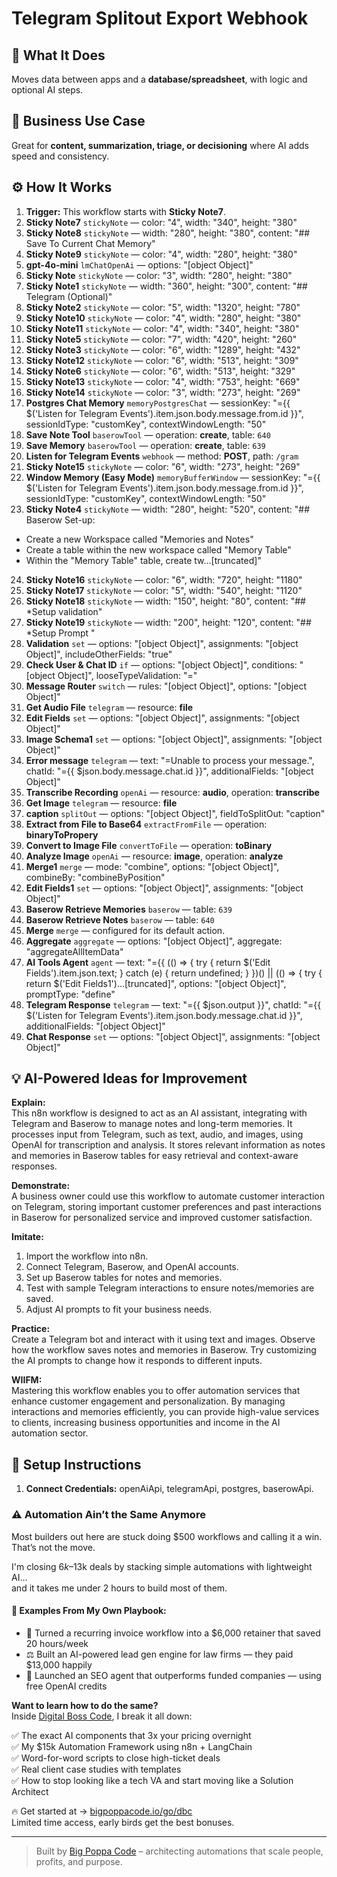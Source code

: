 # Telegram Splitout Export Webhook
## 🚀 What It Does
Moves data between apps and a **database/spreadsheet**, with logic and optional AI steps.

## 💼 Business Use Case
Great for **content, summarization, triage, or decisioning** where AI adds speed and consistency.

## ⚙️ How It Works
1. **Trigger:** This workflow starts with **Sticky Note7**.
2. **Sticky Note7** `stickyNote` — color: "4", width: "340", height: "380"
3. **Sticky Note8** `stickyNote` — width: "280", height: "380", content: "## Save To Current Chat Memory"
4. **Sticky Note9** `stickyNote` — color: "4", width: "280", height: "380"
5. **gpt-4o-mini** `lmChatOpenAi` — options: "[object Object]"
6. **Sticky Note** `stickyNote` — color: "3", width: "280", height: "380"
7. **Sticky Note1** `stickyNote` — width: "360", height: "300", content: "## Telegram 
(Optional)"
8. **Sticky Note2** `stickyNote` — color: "5", width: "1320", height: "780"
9. **Sticky Note10** `stickyNote` — color: "4", width: "280", height: "380"
10. **Sticky Note11** `stickyNote` — color: "4", width: "340", height: "380"
11. **Sticky Note5** `stickyNote` — color: "7", width: "420", height: "260"
12. **Sticky Note3** `stickyNote` — color: "6", width: "1289", height: "432"
13. **Sticky Note12** `stickyNote` — color: "6", width: "513", height: "309"
14. **Sticky Note6** `stickyNote` — color: "6", width: "513", height: "329"
15. **Sticky Note13** `stickyNote` — color: "4", width: "753", height: "669"
16. **Sticky Note14** `stickyNote` — color: "3", width: "273", height: "269"
17. **Postgres Chat Memory** `memoryPostgresChat` — sessionKey: "={{ $('Listen for Telegram Events').item.json.body.message.from.id }}", sessionIdType: "customKey", contextWindowLength: "50"
18. **Save Note Tool** `baserowTool` — operation: **create**, table: `640`
19. **Save Memory** `baserowTool` — operation: **create**, table: `639`
20. **Listen for Telegram Events** `webhook` — method: **POST**, path: `/gram`
21. **Sticky Note15** `stickyNote` — color: "6", width: "273", height: "269"
22. **Window Memory (Easy Mode)** `memoryBufferWindow` — sessionKey: "={{ $('Listen for Telegram Events').item.json.body.message.from.id }}", sessionIdType: "customKey", contextWindowLength: "50"
23. **Sticky Note4** `stickyNote` — width: "280", height: "520", content: "## Baserow Set-up:
- Create a new Workspace called "Memories and Notes"
- Create a table within the new workspace called "Memory Table"
- Within the "Memory Table" table, create tw…[truncated]"
24. **Sticky Note16** `stickyNote` — color: "6", width: "720", height: "1180"
25. **Sticky Note17** `stickyNote` — color: "5", width: "540", height: "1120"
26. **Sticky Note18** `stickyNote` — width: "150", height: "80", content: "## *Setup validation"
27. **Sticky Note19** `stickyNote` — width: "200", height: "120", content: "## *Setup Prompt
"
28. **Validation** `set` — options: "[object Object]", assignments: "[object Object]", includeOtherFields: "true"
29. **Check User & Chat ID** `if` — options: "[object Object]", conditions: "[object Object]", looseTypeValidation: "="
30. **Message Router** `switch` — rules: "[object Object]", options: "[object Object]"
31. **Get Audio File** `telegram` — resource: **file**
32. **Edit Fields** `set` — options: "[object Object]", assignments: "[object Object]"
33. **Image Schema1** `set` — options: "[object Object]", assignments: "[object Object]"
34. **Error message** `telegram` — text: "=Unable to process your message.", chatId: "={{ $json.body.message.chat.id }}", additionalFields: "[object Object]"
35. **Transcribe Recording** `openAi` — resource: **audio**, operation: **transcribe**
36. **Get Image** `telegram` — resource: **file**
37. **caption** `splitOut` — options: "[object Object]", fieldToSplitOut: "caption"
38. **Extract from File to Base64** `extractFromFile` — operation: **binaryToPropery**
39. **Convert to Image File** `convertToFile` — operation: **toBinary**
40. **Analyze Image** `openAi` — resource: **image**, operation: **analyze**
41. **Merge1** `merge` — mode: "combine", options: "[object Object]", combineBy: "combineByPosition"
42. **Edit Fields1** `set` — options: "[object Object]", assignments: "[object Object]"
43. **Baserow Retrieve Memories** `baserow` — table: `639`
44. **Baserow Retrieve Notes** `baserow` — table: `640`
45. **Merge** `merge` — configured for its default action.
46. **Aggregate** `aggregate` — options: "[object Object]", aggregate: "aggregateAllItemData"
47. **AI Tools Agent** `agent` — text: "={{
  (() => {
    try {
      return $('Edit Fields').item.json.text;
    } catch (e) {
      return undefined;
    }
  })() ||
  (() => {
    try {
      return $('Edit Fields1')…[truncated]", options: "[object Object]", promptType: "define"
48. **Telegram Response** `telegram` — text: "={{ $json.output }}", chatId: "={{ $('Listen for Telegram Events').item.json.body.message.chat.id }}", additionalFields: "[object Object]"
49. **Chat Response** `set` — options: "[object Object]", assignments: "[object Object]"

## 💡 AI-Powered Ideas for Improvement
**Explain:**  
This n8n workflow is designed to act as an AI assistant, integrating with Telegram and Baserow to manage notes and long-term memories. It processes input from Telegram, such as text, audio, and images, using OpenAI for transcription and analysis. It stores relevant information as notes and memories in Baserow tables for easy retrieval and context-aware responses.

**Demonstrate:**  
A business owner could use this workflow to automate customer interaction on Telegram, storing important customer preferences and past interactions in Baserow for personalized service and improved customer satisfaction.

**Imitate:**  
1. Import the workflow into n8n.
2. Connect Telegram, Baserow, and OpenAI accounts.
3. Set up Baserow tables for notes and memories.
4. Test with sample Telegram interactions to ensure notes/memories are saved.
5. Adjust AI prompts to fit your business needs.

**Practice:**  
Create a Telegram bot and interact with it using text and images. Observe how the workflow saves notes and memories in Baserow. Try customizing the AI prompts to change how it responds to different inputs.

**WIIFM:**  
Mastering this workflow enables you to offer automation services that enhance customer engagement and personalization. By managing interactions and memories efficiently, you can provide high-value services to clients, increasing business opportunities and income in the AI automation sector.

## 🔧 Setup Instructions
1. **Connect Credentials:** openAiApi, telegramApi, postgres, baserowApi.

### ⚠️ Automation Ain’t the Same Anymore

Most builders out here are stuck doing $500 workflows and calling it a win.  
That’s not the move.  

I'm closing $6k–$13k deals by stacking simple automations with lightweight AI...  
and it takes me under 2 hours to build most of them.

#### 🧠 Examples From My Own Playbook:
- 🔁 Turned a recurring invoice workflow into a $6,000 retainer that saved 20 hours/week  
- ⚖️ Built an AI-powered lead gen engine for law firms — they paid $13,000 happily  
- 🚀 Launched an SEO agent that outperforms funded companies — using free OpenAI credits  

**Want to learn how to do the same?**  
Inside [Digital Boss Code](https://bigpoppacode.io/go/dbc), I break it all down:

✅ The exact AI components that 3x your pricing overnight  
✅ My $15k Automation Framework using n8n + LangChain  
✅ Word-for-word scripts to close high-ticket deals  
✅ Real client case studies with templates  
✅ How to stop looking like a tech VA and start moving like a Solution Architect  

🔥 Get started at → [bigpoppacode.io/go/dbc](https://bigpoppacode.io/go/dbc)  
Limited time access, early birds get the best bonuses.

---
> Built by [Big Poppa Code](https://bigpoppacode.io) – architecting automations that scale people, profits, and purpose.
